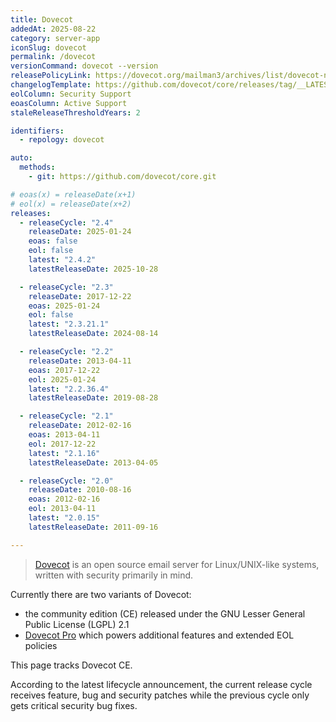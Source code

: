 ```yaml
---
title: Dovecot
addedAt: 2025-08-22
category: server-app
iconSlug: dovecot
permalink: /dovecot
versionCommand: dovecot --version
releasePolicyLink: https://dovecot.org/mailman3/archives/list/dovecot-news@dovecot.org/thread/3P45L76DOC3NKUNSSPIXQNKINGOCYH5K/
changelogTemplate: https://github.com/dovecot/core/releases/tag/__LATEST__
eolColumn: Security Support
eoasColumn: Active Support
staleReleaseThresholdYears: 2

identifiers:
  - repology: dovecot

auto:
  methods:
    - git: https://github.com/dovecot/core.git

# eoas(x) = releaseDate(x+1)
# eol(x) = releaseDate(x+2)
releases:
  - releaseCycle: "2.4"
    releaseDate: 2025-01-24
    eoas: false
    eol: false
    latest: "2.4.2"
    latestReleaseDate: 2025-10-28

  - releaseCycle: "2.3"
    releaseDate: 2017-12-22
    eoas: 2025-01-24
    eol: false
    latest: "2.3.21.1"
    latestReleaseDate: 2024-08-14

  - releaseCycle: "2.2"
    releaseDate: 2013-04-11
    eoas: 2017-12-22
    eol: 2025-01-24
    latest: "2.2.36.4"
    latestReleaseDate: 2019-08-28

  - releaseCycle: "2.1"
    releaseDate: 2012-02-16
    eoas: 2013-04-11
    eol: 2017-12-22
    latest: "2.1.16"
    latestReleaseDate: 2013-04-05

  - releaseCycle: "2.0"
    releaseDate: 2010-08-16
    eoas: 2012-02-16
    eol: 2013-04-11
    latest: "2.0.15"
    latestReleaseDate: 2011-09-16

---
```


> [Dovecot](https://dovecot.org/) is an open source email server for Linux/UNIX-like systems,
> written with security primarily in mind.

Currently there are two variants of Dovecot:

- the community edition (CE) released under the GNU Lesser General Public License (LGPL) 2.1
- [Dovecot Pro](https://www.dovecotpro.com/) which powers additional features and extended EOL policies

This page tracks Dovecot CE.

According to the latest lifecycle announcement, the current release cycle receives feature, bug and
security patches while the previous cycle only gets critical security bug fixes.
